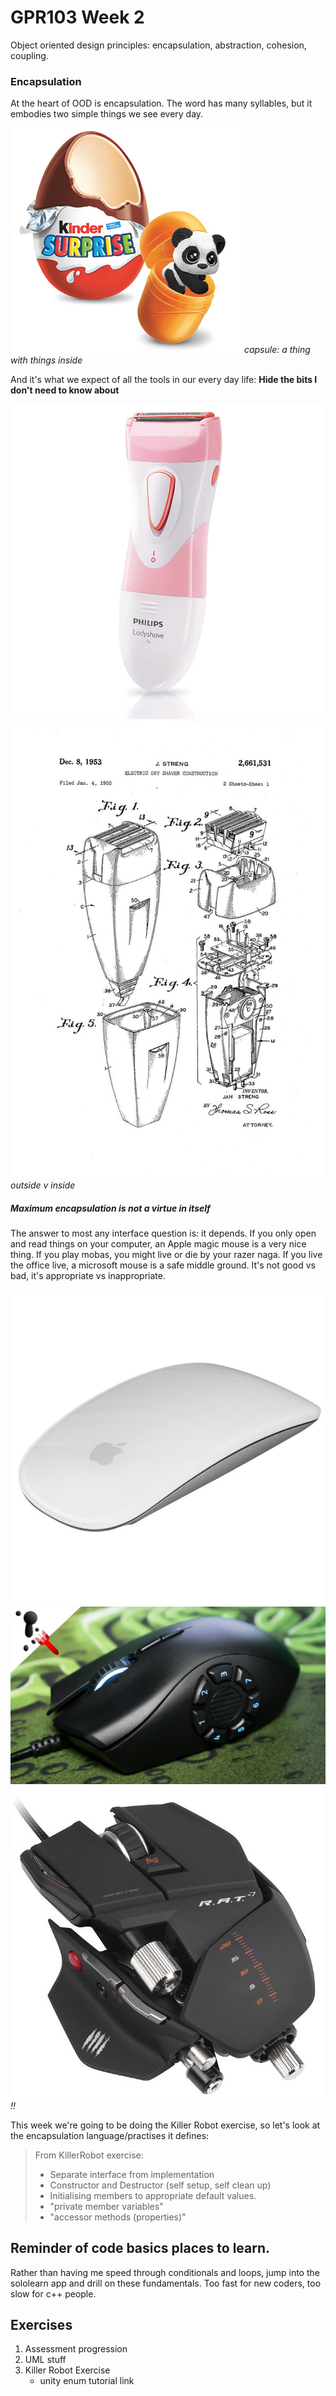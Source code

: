 # GPR103 Week 2

Object oriented design principles: encapsulation, abstraction, cohesion, coupling.

### Encapsulation

At the heart of OOD is encapsulation. The word has many syllables, but it embodies two simple things we see every day. 

![kinder](assets/week2/kinder_surprise.jpg)
_capsule: a thing with things inside_

And it's what we expect of all the tools in our every day life: **Hide the bits I don't need to know about**

![shaver real](assets/week2/shaver_real.jpg)
![shaver patent](assets/week2/shaver_patent.jpg)
_outside v inside_

##### Maximum encapsulation is not a virtue in itself

The answer to most any interface question is: it depends. If you only open and read things on your computer, an Apple magic mouse is a very nice thing. If you play mobas, you might live or die by your razer naga. If you live the office live, a microsoft mouse is a safe middle ground. It's not good vs bad, it's appropriate vs inappropriate.

![magicmouse](assets/week2/mouse_magic.jpg)
![naga](assets/week2/mouse_naga.jpg)
![rat](assets/week2/mouse_rat.jpg)
_!!_

This week we're going to be doing the Killer Robot exercise, so let's look at the encapsulation language/practises it defines:

> From KillerRobot exercise: 
> - Separate interface from implementation
> - Constructor and Destructor (self setup, self clean up)
> - Initialising members to appropriate default values.
> - "private member variables"
> - "accessor methods (properties)"

## Reminder of code basics places to learn. 
Rather than having me speed through conditionals and loops, jump into the sololearn app and drill on these fundamentals. Too fast for new coders, too slow for c++ people.

## Exercises

1. Assessment progression
2. UML stuff
3. Killer Robot Exercise
   * unity enum tutorial link